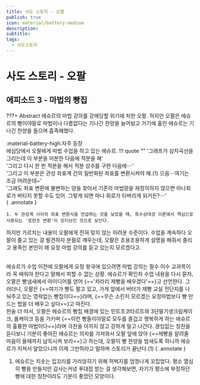 ```yaml
---
title: 사도 스토리 - 오팔
publish: true
icon: material/battery-medium
description:
subtitle: 
tags:
  - 사도스토리
---
```


# 사도 스토리 - 오팔 

## 에피소드 3 - 마법의 빵집
???+ Abstract
    에슈르의 마법 강의를 강매당할 위기에 처한 오팔. 하지만 오팔은 에슈르의 빵이야말로 마법이나 다름없다는 기나긴 찬양을 늘어놨고 거기에 홀린 에슈르는 기나긴 찬양을 들으며 흡족해했다.

<span class="badge badge-version"><span class="badge-icon">:material-battery-high:</span>자주 등장</span>
<br>
에심당에서 오팔에게 마법 수업을 하고 있는 에슈르.
!!! quote ""
    '그래프가 삼차곡선을 그리는데 이 부분을 미분한 다음에 적분을 해'<br>
    '그리고 다시 한 번 적분을 해서 적분 상수를 구한 다음에⋯'<br>
    '그리고 이 부분은 관성 좌표계 간의 일반화된 좌표를 변환시켜야 해.(1) 으음⋯여기는 조금 어려운데~'<br> 
    '그래도 좌표 변환에 불변하는 양을 찾아서 기존의 마법량을 재정의하지 않으면 마나회로가 버티지 못할 수도 있어. 그렇게 되면 마나 회로가 타버리게 되거든?⋯'<br>
    { .annotate }
    
    1. 두 관성계 사이의 좌표 변환식을 언급하는 것을 보았을 때, 특수상대성 이론에서 핵심으로 사용되는 '로런츠 변환'이 모티브인 것으로 보인다.

하지만 가르치는 내용이 오팔에게 전혀 맞지 않는 어려운 수준이다. 수업을 계속하다 오팔이 졸고 있는 걸 발견하자 분필로 깨우는데, 오팔은 조용조용하게 설명을 해줘서 졸리고 용족인 본인이 왜 요정 마법 강의를 듣고 있는지 모르겠다고. 
 
<br>
에슈르가 수업 이전에 오팔에게 요정 왕국에 있으려면 마법 강의는 필수 이수 교과목이라 꼭 배워야 한다고 말해서 피할 수 없는 상황. 에슈르가 확인차 수업 내용을 다시 묻자, 오팔은 빵냄새에서 아이디어를 얻어 {=='차라리 제빵을 배우겠다'==}고 선언한다. 그러더니, 오팔은 {==여기가 빵도 팔고 있고, 가게 앞에서 버터가 제빵 교실 전단지를 나눠주고 있는 영락없는 빵집이다==}라며, {==무슨 소린지 모르겠는 요정마법보다 빵 만드는 법을 더 배우고 싶다==}고 따진다.
 
<br>
한술 더 떠서, 오팔은 에슈르의 빵집 배경에 있는 민트초코타르트와 3단딸기생크림케이크, 롤케이크 등을 가키며 {==이런 빵들이야말로 모두를 즐겁고 행복하게 하는 에슈르의 훌륭한 마법이다==}라며 극찬을 아끼지 않고 강하게 밀고 나간다. 끊임없는 칭찬을 듣다보니 기분이 좋아진 에슈르는 의자를 가져와서 오팔 앞에 앉아 {==제빵을 알려줄 마음이 들때까지 납득시켜 보라==}고 하는데, 오팔이 빵 찬양을 밤새도록 하니까 에슈르가 지쳐서 알았으니까 이제 그만하라고 말하며 스토리가 끝난다.(1)
{ .annotate }

1. 에슈르는 치솟는 입꼬리를 가라앉히기 위해 허벅지를 엄청나게 꼬집었다. 평소 열심히 빵을 만들지만 감사는커녕 푸대접 받는 걸 생각해보면, 자기가 평소에 부정하던 빵에 대한 칭찬이라도 기분이 좋았던 모양이다.

<br>
<br>
